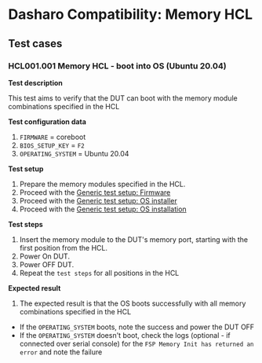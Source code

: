 # Dasharo Compatibility: Memory HCL

## Test cases

### HCL001.001 Memory HCL - boot into OS (Ubuntu 20.04)

**Test description**

This test aims to verify that the DUT can boot with the memory
module combinations specified in the HCL

**Test configuration data**

1. `FIRMWARE` = coreboot
1. `BIOS_SETUP_KEY` = `F2`
1. `OPERATING_SYSTEM` = Ubuntu 20.04

**Test setup**

1. Prepare the memory modules specified in the HCL.
1. Proceed with the
   [Generic test setup: Firmware](../generic-test-setup/#firmware)
1. Proceed with the
   [Generic test setup: OS installer](../../dasharo-compatibility/generic-test-setup/#os-installer)
1. Proceed with the
   [Generic test setup: OS installation](../../dasharo-compatibility/generic-test-setup/#os-installation)

**Test steps**

1. Insert the memory module to the DUT's memory port, starting with the first
    position from the HCL.
1. Power On DUT.
1. Power OFF DUT.
1. Repeat the `test steps` for all positions in the HCL

**Expected result**

1. The expected result is that the OS boots successfully with all memory
   combinations specified in the HCL
  * If the `OPERATING_SYSTEM` boots, note the success and power the DUT OFF
  * If the `OPERATING_SYSTEM` doesn't boot, check the logs (optional - if
    connected over serial console) for the
    `FSP Memory Init has returned an error` and note the failure
